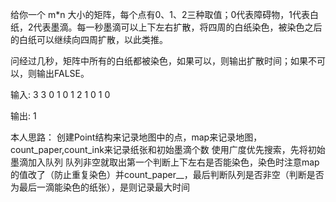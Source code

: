 给你一个 m*n 大小的矩阵，每个点有0、1、2三种取值；0代表障碍物，1代表白纸，2代表墨滴。每一秒墨滴可以上下左右扩散，将四周的白纸染色，被染色之后的白纸可以继续向四周扩散，以此类推。

问经过几秒，矩阵中所有的白纸都被染色，如果可以，则输出扩散时间；如果不可以，则输出FALSE。

输入:
3 3
0 1 0
1 2 1
0 1 0

输出:
1

本人思路： 
创建Point结构来记录地图中的点，map来记录地图，count_paper,count_ink来记录纸张和初始墨滴个数
使用广度优先搜索，先将初始墨滴加入队列
队列非空就取出第一个判断上下左右是否能染色，染色时注意map的值改了（防止重复染色）并count_paper__，最后判断队列是否非空（判断是否为最后一滴能染色的纸张），是则记录最大时间


